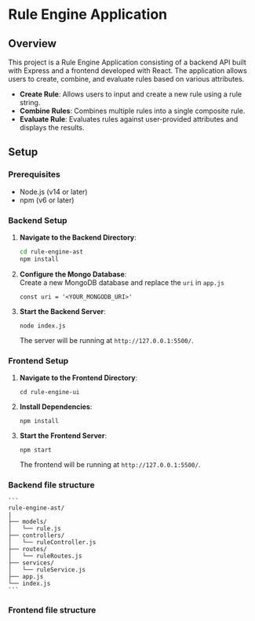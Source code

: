 # Rule Engine Application

## Overview

This project is a Rule Engine Application consisting of a backend API built with Express and a frontend developed with React. The application allows users to create, combine, and evaluate rules based on various attributes.

- **Create Rule**: Allows users to input and create a new rule using a rule string.
- **Combine Rules**: Combines multiple rules into a single composite rule.
- **Evaluate Rule**: Evaluates rules against user-provided attributes and displays the results.

## Setup

### Prerequisites

- Node.js (v14 or later)
- npm (v6 or later)

### Backend Setup

1. **Navigate to the Backend Directory**:

   ```bash
   cd rule-engine-ast
   npm install
   ```

2. **Configure the Mongo Database**:\
  Create a new MongoDB database and replace the `uri` in `app.js`

    ```
    const uri = '<YOUR_MONGODB_URI>'
    ```

3. **Start the Backend Server**:

   ```
   node index.js
   ```

   The server will be running at `http://127.0.0.1:5500/`.

### Frontend Setup

1. **Navigate to the Frontend Directory**:

    ```
    cd rule-engine-ui
    ```

2. **Install Dependencies**:

    ```
    npm install
    ```

3. **Start the Frontend Server**:

    ```
    npm start
    ```

    The frontend will be running at `http://127.0.0.1:5500/`.

### Backend file structure

    ```
    rule-engine-ast/
    |
    ├── models/
    │   └── rule.js
    ├── controllers/
    │   └── ruleController.js
    ├── routes/
    │   └── ruleRoutes.js
    ├── services/
    │   └── ruleService.js
    ├── app.js
    └── index.js
    ```
   
### Frontend file structure


